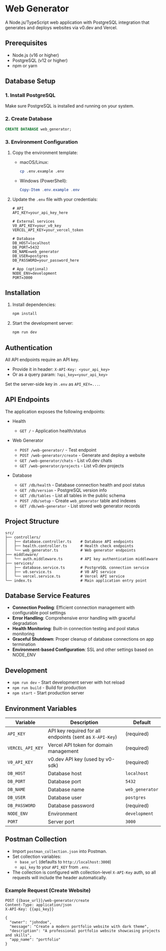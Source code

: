 # Web Generator

A Node.js/TypeScript web application with PostgreSQL integration that generates and deploys websites via v0.dev and Vercel.

## Prerequisites

- Node.js (v16 or higher)
- PostgreSQL (v12 or higher)
- npm or yarn

## Database Setup

### 1. Install PostgreSQL

Make sure PostgreSQL is installed and running on your system.

### 2. Create Database

```sql
CREATE DATABASE web_generator;
```

### 3. Environment Configuration

1. Copy the environment template:
   - macOS/Linux:
     ```bash
     cp .env.example .env
     ```
   - Windows (PowerShell):
     ```powershell
     Copy-Item .env.example .env
     ```

2. Update the `.env` file with your credentials:
   ```env
   # API
   API_KEY=your_api_key_here

   # External services
   V0_API_KEY=your_v0_key
   VERCEL_API_KEY=your_vercel_token

   # Database
   DB_HOST=localhost
   DB_PORT=5432
   DB_NAME=web_generator
   DB_USER=postgres
   DB_PASSWORD=your_password_here

   # App (optional)
   NODE_ENV=development
   PORT=3000
   ```

## Installation

1. Install dependencies:
   ```bash
   npm install
   ```

2. Start the development server:
   ```bash
   npm run dev
   ```

## Authentication

All API endpoints require an API key.

- Provide it in header: `X-API-Key: <your_api_key>`
- Or as a query param: `?api_key=<your_api_key>`

Set the server-side key in `.env` as `API_KEY=...`.

## API Endpoints

The application exposes the following endpoints:

- Health
  - `GET /` - Application health/status

- Web Generator
  - `POST /web-generator/` - Test endpoint
  - `POST /web-generator/create` - Generate and deploy a website
  - `GET /web-generator/chats` - List v0.dev chats
  - `GET /web-generator/projects` - List v0.dev projects

- Database
  - `GET /db/health` - Database connection health and pool status
  - `GET /db/version` - PostgreSQL version info
  - `GET /db/tables` - List all tables in the public schema
  - `POST /db/setup` - Create `web_generator` table and indexes
  - `GET /db/web-generator` - List stored web generator records

## Project Structure

```
src/
├── controllers/
│   ├── database.controller.ts    # Database API endpoints
│   ├── health.controller.ts      # Health check endpoints
│   └── web_generator.ts          # Web generator endpoints
├── middleware/
│   └── auth.middleware.ts        # API key authentication middleware
├── services/
│   ├── database.service.ts       # PostgreSQL connection service
│   ├── v0.service.ts             # V0 API service
│   └── vercel.service.ts         # Vercel API service
└── index.ts                      # Main application entry point
```

## Database Service Features

- **Connection Pooling**: Efficient connection management with configurable pool settings
- **Error Handling**: Comprehensive error handling with graceful degradation
- **Health Monitoring**: Built-in connection testing and pool status monitoring
- **Graceful Shutdown**: Proper cleanup of database connections on app termination
- **Environment-based Configuration**: SSL and other settings based on NODE_ENV

## Development

- `npm run dev` - Start development server with hot reload
- `npm run build` - Build for production
- `npm start` - Start production server

## Environment Variables

| Variable | Description | Default |
|----------|-------------|---------|
| `API_KEY` | API key required for all endpoints (sent as `X-API-Key`) | (required) |
| `VERCEL_API_KEY` | Vercel API token for domain management | (required) |
| `V0_API_KEY` | v0.dev API key (used by v0-sdk) | (required) |
| `DB_HOST` | Database host | `localhost` |
| `DB_PORT` | Database port | `5432` |
| `DB_NAME` | Database name | `web_generator` |
| `DB_USER` | Database user | `postgres` |
| `DB_PASSWORD` | Database password | (required) |
| `NODE_ENV` | Environment | `development` |
| `PORT` | Server port | `3000` |

## Postman Collection

- Import `postman_collection.json` into Postman.
- Set collection variables:
  - `base_url` (defaults to `http://localhost:3000`)
  - `api_key` to your `API_KEY` from `.env`.
- The collection is configured with collection-level `X-API-Key` auth, so all requests will include the header automatically.

### Example Request (Create Website)

```http
POST {{base_url}}/web-generator/create
Content-Type: application/json
X-API-Key: {{api_key}}

{
  "owner": "johndoe",
  "message": "Create a modern portfolio website with dark theme",
  "description": "A professional portfolio website showcasing projects and skills",
  "app_name": "portfolio"
}
```
